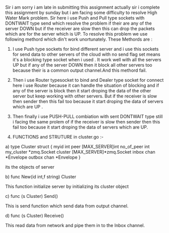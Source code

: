 Sir i am sorry i am late in submitting this assignment actually sir i complete this assignment by sunday but i am facing some difficulty to resolve High Water Mark problem. Sir here i use Push and Pull type sockets with DONTWAIT type send which resolve the problem if their are any of the server DOWN but if the receiver are slow then this can drop the packets which are for the server which is UP. To resolve this problem we use following methord which din't work unortunately.
These Methords are :
 
1) I use Push type sockets for bind different server and i use this sockets for send data to other servers of the cloud with no send flag set means it's a blocking type socket when i used . It work well with all the servers UP but if any of the server DOWN then  it block all other servers too because their is a common output channel.And this methord fail.

2) Then i use Router typesocket  to bind and Dealer type socket for connect here i use Router because it can handle the situation of blocking and if any of the server is block then it start droping the data of the other server but keep working with other servers. But if the receiver is slow then sender then this fail too because it start droping the data of servers which are UP .

3) Then finally i use PUSH-PULL combiation with sent DONTWAIT type still i facing the same prolem of  if the receiver is slow then sender then this fail too because it start droping the data of servers which are UP.

4) FUNCTIONS and STRUTURE in cluster.go :-

a) type Cluster struct {
	myid int
	peer [MAX_SERVER]int
	no_of_peer int
	my_cluster *zmq.Socket
	cluster [MAX_SERVER]*zmq.Socket
	inbox chan *Envelope
	outbox chan *Envelope
}

its the objects of server

b) func New(id int,f string) Cluster

This function initialize server by initializing its cluster object

c) func (s Cluster) Send()

This is send function which send data from output channel.

d) func (s Cluster) Receive()

This read data from network and pipe them in to the Inbox channel.



 
